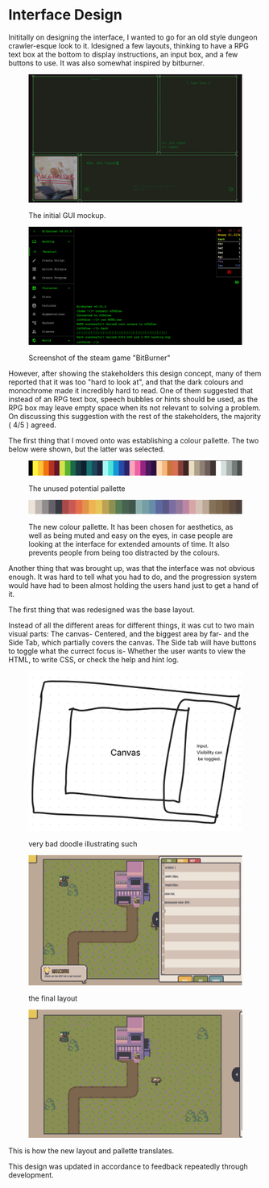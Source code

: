# Interface Design

Inititally on designing the interface, I wanted to go for an old style dungeon crawler-esque look to it. Idesigned a few layouts, thinking to have a RPG text box at the bottom to display instructions, an input box, and a few buttons to use. It was also somewhat inspired by bitburner.

<figure><img src="../.gitbook/assets/image (9).png" alt=""><figcaption><p>The initial GUI mockup.</p></figcaption></figure>

<figure><img src="../.gitbook/assets/image (10).png" alt=""><figcaption><p>Screenshot of the steam game "BitBurner"</p></figcaption></figure>

However, after showing the stakeholders this design concept, many of them reported that it was too "hard to look at", and that the dark colours and monochrome made it incredibly hard to read. One of them suggested that instead of an RPG text box, speech bubbles or hints should be used, as the RPG box may leave empty space when its not relevant to solving a problem. On discussing this suggestion with the rest of the stakeholders, the majority ( 4/5 ) agreed.&#x20;

The first thing that I moved onto was establishing a colour pallette. The two below were shown, but the latter was selected.

<figure><img src="../.gitbook/assets/image (8).png" alt=""><figcaption><p>The unused potential pallette</p></figcaption></figure>

<figure><img src="../.gitbook/assets/image (7).png" alt=""><figcaption><p>The new colour pallette. It has been chosen for aesthetics, as well as being muted and easy on the eyes, in case people are looking at the interface for extended amounts of time. It also prevents people from being too distracted by the colours.</p></figcaption></figure>

Another thing that was brought up, was that the interface was not obvious enough. It was hard to tell what you had to do, and the progression system would have had to been almost holding the users hand just to get a hand of it.

The first thing that was redesigned was the base layout.

Instead of all the different areas for different things, it was cut to two main visual parts: The canvas- Centered, and the biggest area by far- and the Side Tab, which partially covers the canvas. The Side tab will have buttons to toggle what the currect focus is- Whether the user wants to view the HTML, to write CSS, or check the help and hint log.

<figure><img src="../.gitbook/assets/image (5).png" alt=""><figcaption><p>very bad doodle illustrating such</p></figcaption></figure>

<figure><img src="../.gitbook/assets/image (1).png" alt=""><figcaption><p>the final layout</p></figcaption></figure>

<figure><img src="../.gitbook/assets/image (6).png" alt=""><figcaption></figcaption></figure>

This is how the new layout and pallette translates.

This design was updated in accordance to feedback repeatedly through development.
